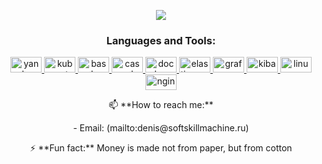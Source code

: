 <p align="center">
  <a href="https://github.com/DenverCoder1/readme-typing-svg">
    <img src="https://readme-typing-svg.demolab.com/?lines=Denis%20Sermyagin,%20DevOps%20Engineer&font=Fira%20Code&center=true&width=440&height=45&color=f75c7e&vCenter=true&pause=2000&size=22" />
  </a>
</p>

<h3 align="center">Languages and Tools:</h3>
<p align="center">
  <a href="https://cloud.yandex.ru/" target="_blank" rel="noreferrer">
    <img src="https://img.shields.io/badge/Yandex%20Cloud-FF0000?style=for-the-badge&logo=yandex&logoColor=white" alt="yandex cloud" width="50" height="25"/>
  </a>
  <a href="https://kubernetes.io" target="_blank" rel="noreferrer">
    <img src="https://img.shields.io/badge/Kubernetes-326CE5?style=for-the-badge&logo=kubernetes&logoColor=white" alt="kubernetes" width="50" height="25"/>
  </a>
  <a href="https://www.gnu.org/software/bash/" target="_blank" rel="noreferrer">
    <img src="https://img.shields.io/badge/GNU%20Bash-4EAA25?style=for-the-badge&logo=gnu-bash&logoColor=white" alt="bash" width="50" height="25"/>
  </a>
  <a href="https://cassandra.apache.org/" target="_blank" rel="noreferrer">
    <img src="https://img.shields.io/badge/Apache%20Cassandra-1287B1?style=for-the-badge&logo=apache-cassandra&logoColor=white" alt="cassandra" width="50" height="25"/>
  </a>
  <a href="https://www.docker.com/" target="_blank" rel="noreferrer">
    <img src="https://img.shields.io/badge/Docker-2496ED?style=for-the-badge&logo=docker&logoColor=white" alt="docker" width="50" height="25"/>
  </a>
  <a href="https://www.elastic.co" target="_blank" rel="noreferrer">
    <img src="https://img.shields.io/badge/Elasticsearch-005571?style=for-the-badge&logo=elasticsearch&logoColor=white" alt="elasticsearch" width="50" height="25"/>
  </a>
  <a href="https://grafana.com" target="_blank" rel="noreferrer">
    <img src="https://img.shields.io/badge/Grafana-F46500?style=for-the-badge&logo=grafana&logoColor=white" alt="grafana" width="50" height="25"/>
  </a>
  <a href="https://www.elastic.co/kibana" target="_blank" rel="noreferrer">
    <img src="https://img.shields.io/badge/Kibana-005571?style=for-the-badge&logo=kibana&logoColor=white" alt="kibana" width="50" height="25"/>
  </a>
  <a href="https://www.linux.org/" target="_blank" rel="noreferrer">
    <img src="https://img.shields.io/badge/Linux-FCC624?style=for-the-badge&logo=linux&logoColor=black" alt="linux" width="50" height="25"/>
  </a>
  <a href="https://www.nginx.com" target="_blank" rel="noreferrer">
    <img src="https://img.shields.io/badge/Nginx-269539?style=for-the-badge&logo=nginx&logoColor=white" alt="nginx" width="50" height="25"/>
  </a>
</p>


<!-- 🚀 **Check out my latest projects:**
- [Project 1](https://github.com/katawasiya/project1)
- [Project 2](https://github.com/katawasiya/project2)
- [Project 3](https://github.com/katawasiya/project3) -->

<p align="center">📫 **How to reach me:**</p>
<p align="center">- Email: (mailto:denis@softskillmachine.ru)</p>

<p align="center">⚡ **Fun fact:** Money is made not from paper, but from cotton</p>
